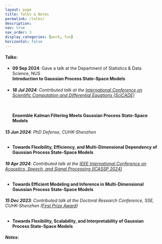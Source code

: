 ```yaml
---
layout: page
title: Talks & Notes
permalink: /talks/
description: 
nav: true
nav_order: 3
display_categories: [work, fun]
horizontal: false
---
```


#### **Talks:** 

- **09 Sep 2024**: Gave a talk at the Department of Statistics & Data Science, NUS <br>
  **Introduction to Gaussian Process State-Space Models** <br>

- ###### **18 Jul 2024**: Contributed talk at the [International Conference on Scientific Computation and Differential Equations (SciCADE)](<https://www.scicade2024.org/>)
  <br> **Ensemble Kalman Filtering Meets Gaussian Process State-Space Models**
  <br>

###### **13 Jun 2024**: PhD Defense, CUHK-Shenzhen
- **Towards Flexibility, Efficiency, and Multi-Dimensional Dependency of Gaussian Process State-Space Models**


###### **19 Apr 2024**: Contributed talk at the [IEEE International Conference on Acoustics, Speech, and Signal Processing (ICASSP 2024)](<https://2024.ieeeicassp.org/>)
- **Towards Efficient Modeling and Inference in Multi-Dimensional Gaussian Process State-Space Models**


###### **15 Dec 2023**: Contributed talk at the Doctoral Research Conference, SSE, CUHK-Shenzhen ([First Prize Award]())
- **Towards Flexibility, Scalability, and Interpretability of Gaussian Process State-Space Models**

##### **Notes:**




